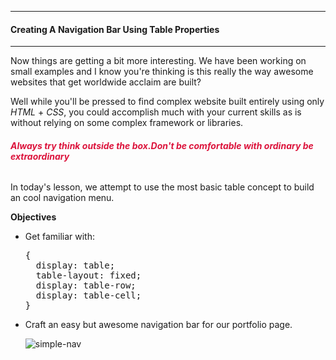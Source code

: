 ----
#### Creating A Navigation Bar Using Table Properties
----

Now things are getting a bit more interesting. We have been working on small examples and I know you're thinking is this really the way awesome websites that get worldwide acclaim are built?

Well while you'll be pressed to find complex website built entirely using only *HTML* + *CSS*, you could accomplish much with your current skills as is without relying on some complex framework or libraries.

###### <span style="font-weight:bolder;color:crimson">Always try think outside the box.Don't be comfortable with ordinary be extraordinary</span>


In today's lesson, we attempt to use the most basic table concept to build an cool navigation menu.

**Objectives**
+ Get familiar with:
  <pre>
  {
    display: table;
    table-layout: fixed;
    display: table-row;
    display: table-cell;
  }  
  </pre>

+ Craft an easy but awesome navigation bar for our portfolio page.

  ![simple-nav]('./simple-nav.png')
